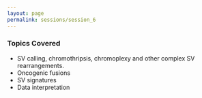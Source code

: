 ```yaml
---
layout: page
permalink: sessions/session_6
---
```


### Topics Covered
- SV calling, chromothripsis, chromoplexy and other complex SV rearrangements.
- Oncogenic fusions
- SV signatures
- Data interpretation
